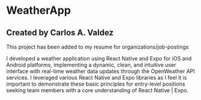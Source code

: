 # WeatherApp
## Created by Carlos A. Valdez
This project has been added to my resume for organizations/job-postings

I developed a weather application using React Native and Expo for iOS and Android platforms,
implementing a dynamic, clean, and intuitive user interface with real-time weather data updates
through the OpenWeather API services. I leveraged various React Native and Expo libraries as I feel
it is important to demonstrate these basic principles for entry-level positions seeking team members
with a core understanding of React Native | Expo.
